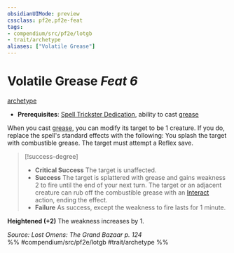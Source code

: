 ```yaml
---
obsidianUIMode: preview
cssclass: pf2e,pf2e-feat
tags:
- compendium/src/pf2e/lotgb
- trait/archetype
aliases: ["Volatile Grease"]
---
```

# Volatile Grease  *Feat 6*  
[archetype](/rules/traits/archetype.md)  

- **Prerequisites**: [Spell Trickster Dedication](/compendium/feats/spell-trickster-dedication-lotgb.md), ability to cast [grease](/compendium/spells/grease.md)

When you cast [grease](/compendium/spells/grease.md), you can modify its target to be 1 creature. If you do, replace the spell's standard effects with the following: You splash the target with combustible grease. The target must attempt a Reflex save.

> [!success-degree] 
> - **Critical Success** The target is unaffected.
> - **Success** The target is splattered with grease and gains weakness 2 to fire until the end of your next turn. The target or an adjacent creature can rub off the combustible grease with an [Interact](/rules/actions/interact.md) action, ending the effect.
> - **Failure** As success, except the weakness to fire lasts for 1 minute.

**Heightened (+2)** The weakness increases by 1.

*Source: Lost Omens: The Grand Bazaar p. 124*  
%% #compendium/src/pf2e/lotgb #trait/archetype %%